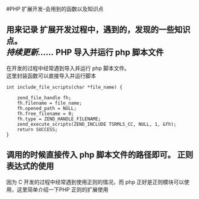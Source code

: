 #PHP 扩展开发-会用到的函数以及知识点

用来记录 扩展开发过程中，遇到的，发现的一些知识点。  
*持续更新……*
PHP 导入并运行 php 脚本文件
----
在开发的过程中经常遇到导入并运行 php 脚本文件。  
这里封装函数可以直接导入并运行脚本

```
int include_file_scripts(char *file_name) {

    zend_file_handle fh;
    fh.filename = file_name;
    fh.opened_path = NULL;
    fh.free_filename = 0;
    fh.type = ZEND_HANDLE_FILENAME;
    zend_execute_scripts(ZEND_INCLUDE TSRMLS_CC, NULL, 1, &fh);
    return SUCCESS;
}
```

调用的时候直接传入 php 脚本文件的路径即可。
正则表达式的使用
----
因为 C 开发的过程中经常遇到使用正则的情况，而 php 正好是正则模块可以使用，这里简单介绍一下PHP 正则的扩展使用
